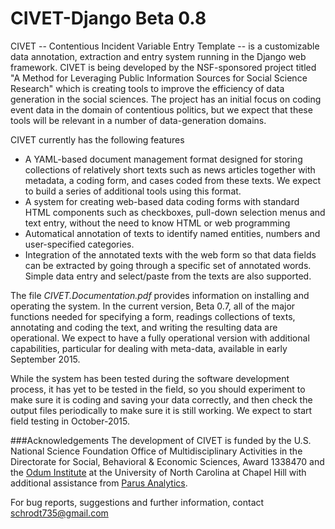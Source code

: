 # CIVET-Django Beta 0.8

CIVET -- Contentious Incident Variable Entry Template -- is a customizable data annotation, extraction and entry system running in the Django web framework. CIVET is being developed by the NSF-sponsored project titled "A Method for Leveraging Public Information Sources for Social Science Research" which is creating tools to improve the efficiency of data generation in the social sciences. The project has an initial focus on coding event data in the domain of contentious politics, but we expect that these tools will be relevant in a number of data-generation domains.


CIVET currently has the following features

* A YAML-based document management format designed for storing collections of relatively short texts such as news articles together with metadata, a coding form, and cases coded from these texts. We expect to build a series of additional tools using this format.
* A system for creating web-based data coding forms with standard HTML components such as checkboxes, pull-down selection menus and text entry, without the need to know HTML or web programming
* Automatical annotation of texts to identify named entities, numbers and user-specified categories. 
* Integration of the annotated texts with the web form so that data fields can be extracted by going through a specific set of annotated words. Simple data entry and select/paste from the texts are also supported.

The file *CIVET.Documentation.pdf* provides information on installing and operating the system. In the current version, Beta 0.7, all of the major functions needed for specifying a form, readings collections of texts, annotating and coding the text, and writing the resulting data are operational. We expect to have a fully operational version with additional capabilities, particular for dealing with meta-data, available in early September 2015.

While the system has been tested during the software development process, it has yet to be tested in the field, so
you should experiment to make sure it is coding and saving your data correctly, and then check the output files 
periodically to make sure it is still working. We expect to start field testing in October-2015.


###Acknowledgements
The development of CIVET is funded by the U.S. National Science Foundation Office of Multidisciplinary Activities
 in the Directorate for Social, Behavioral & Economic Sciences, Award 1338470 and the <a href="http://www.odum.unc.edu/odum/home2.jsp">Odum Institute</a> at the University of North Carolina at Chapel Hill with additional assistance from <a href="http://parusanalytics.com/">Parus Analytics</a>.

For bug reports, suggestions and further information, contact schrodt735@gmail.com 

